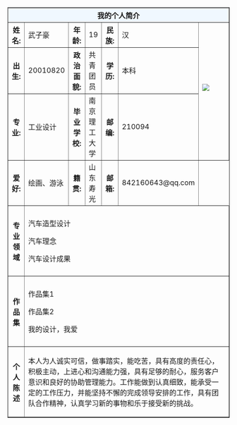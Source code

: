 <html>

<body>

<table border="1" align="center" cellpadding="10" width="800">
<tr>
    <th colspan="7" bgcolor="aliceblue" >我的个人简介</th>
</tr>

<tr>
    <th>姓名:</th>
    <td> 武子豪</td>
    <th>年龄:</th>
    <td>19</td>
    <th>民族:</th>
    <td>汉</td>
    <td  rowspan="3" width="100%"<p><img border="0" src="http://a1.qpic.cn/psc?/c9ec2ae1-f230-42c7-b6ae-073d5f60c10d/AnEbYoeEzDEIxNItsAwyVs4NlO.3X.KvWSrsT4R8ojcWJvt2xWbMsA*YZgiejHDe86ExhbtNPgGEzFXQTFf8Rg!!/b&ek=1&kp=1&pt=0&bo=WgB4AFoAeAARADc!&tl=1&vuin=7149788&tm=1604736000&sce=60-3-3&rf=0-0" />
</p></td>
</tr>

<tr>
    <th>出生:</th>
    <td>20010820</td>
    <th>政治面貌:</th>
    <td>共青团员</td>
    <th>学历:</th>
    <td>本科</td>
</tr>

<tr>
    <th>专业:</th>
    <td>工业设计</td>
    <th>毕业学校:</th>
    <td>南京理工大学</td>
    <th>邮编:</th>
    <td>210094</td>
</tr>

<tr>
     <th>爱好:</th>
     <td>绘画、游泳</td>
     <th>籍贯:</th>
     <td>山东寿光</td>
     <th>邮箱:</th>
     <td>842160643@qq.com</td>
</tr>

<tr>
     <th height="160">专业领域</th>
     <td colspan="6">
   <p>汽车造型设计</p>
   <p>汽车理念</p>
   <p>汽车设计成果</p>
    </td>
</tr>

<tr>
     <th height="160"> 作品集</th>
     <td colspan="6">
    <p>作品集1</p>
    <p>作品集2</p>
    <p>我的设计，我爱</p>
</tr>

<tr>
     <th height="160" >个人陈述</th>
     <td colspan="6">
    <p>本人为人诚实可信，做事踏实，能吃苦，具有高度的责任心， 积极主动，上进心和沟通能力强，具有足够的耐心，服务客户意识和良好的协助管理能力。工作能做到认真细致，能承受一定的工作压力，并能坚持不懈的完成领导安排的工作，具有团队合作精神，认真学习新的事物和乐于接受新的挑战。</p>    
</tr>

</body>

</html>
